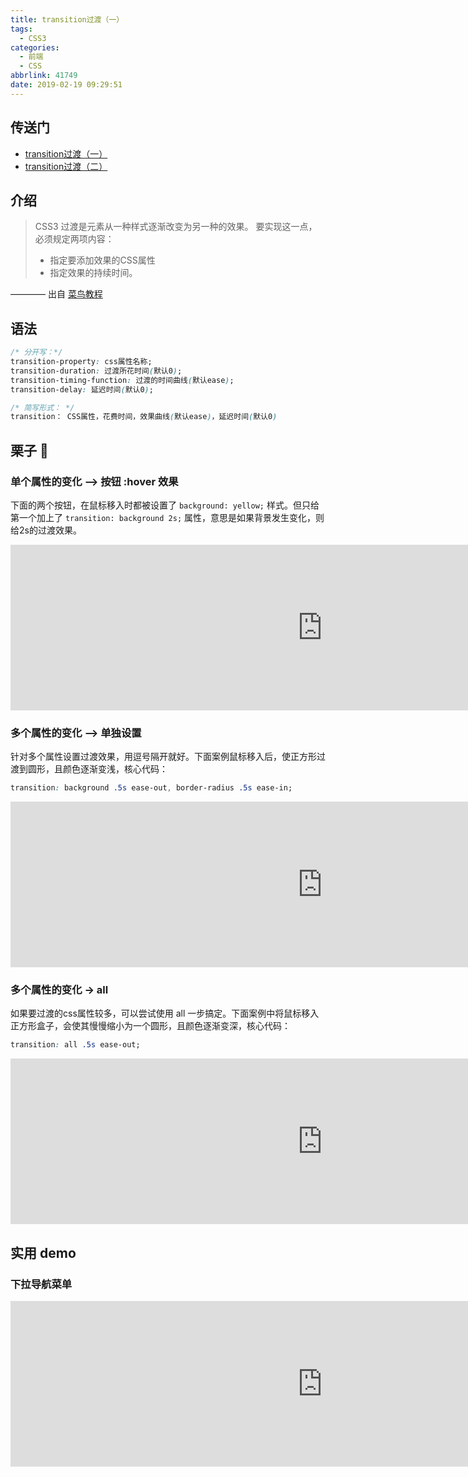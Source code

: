 ```yaml
---
title: transition过渡（一）
tags:
  - CSS3
categories:
  - 前端
  - CSS
abbrlink: 41749
date: 2019-02-19 09:29:51
---
```


## 传送门

- [transition过渡（一）](https://evestorm.github.io/posts/24967/)
- [transition过渡（二）](https://evestorm.github.io/posts/13167/)

## 介绍

> CSS3 过渡是元素从一种样式逐渐改变为另一种的效果。
> 要实现这一点，必须规定两项内容：
>
> - 指定要添加效果的CSS属性
> - 指定效果的持续时间。

———— 出自 [菜鸟教程](http://www.runoob.com/css3/css3-transitions.html)

<!-- more -->

## 语法

```css
/* 分开写：*/
transition-property: css属性名称;
transition-duration: 过渡所花时间(默认0);
transition-timing-function: 过渡的时间曲线(默认ease);
transition-delay: 延迟时间(默认0);

/* 简写形式： */
transition： CSS属性，花费时间，效果曲线(默认ease)，延迟时间(默认0)
```

## 栗子 🌰

### 单个属性的变化 —> 按钮 :hover 效果

下面的两个按钮，在鼠标移入时都被设置了 `background: yellow;` 样式。但只给第一个加上了 `transition: background 2s;` 属性，意思是如果背景发生变化，则给2s的过渡效果。

<iframe height="265" scrolling="no" title="XGvqMB" src="https://codepen.io/JingW/embed/XGvqMB/?height=265&amp;theme-id=0&amp;default-tab=css,result" frameborder="no" allowtransparency="true" allowfullscreen="true" style="width: 997.594px;"></iframe>

### 多个属性的变化 —> 单独设置

针对多个属性设置过渡效果，用逗号隔开就好。下面案例鼠标移入后，使正方形过渡到圆形，且颜色逐渐变浅，核心代码：

```css
transition: background .5s ease-out, border-radius .5s ease-in;
```



<iframe height="265" scrolling="no" title="transition-多属性" src="https://codepen.io/JingW/embed/dLyWKM/?height=265&amp;theme-id=0&amp;default-tab=css,result" frameborder="no" allowtransparency="true" allowfullscreen="true" style="width: 997.594px;"></iframe>

### 多个属性的变化 -> all

如果要过渡的css属性较多，可以尝试使用 all 一步搞定。下面案例中将鼠标移入正方形盒子，会使其慢慢缩小为一个圆形，且颜色逐渐变深，核心代码：

```css
transition: all .5s ease-out;
```



<iframe height="265" scrolling="no" title="transition-多属性-all" src="https://codepen.io/JingW/embed/GLRmXm/?height=265&amp;theme-id=0&amp;default-tab=css,result" frameborder="no" allowtransparency="true" allowfullscreen="true" style="width: 997.594px;"></iframe>

## 实用 demo

### 下拉导航菜单

<iframe height="265" scrolling="no" title="transition-下拉导航" src="https://codepen.io/JingW/embed/MxNXex/?height=265&amp;theme-id=0&amp;default-tab=result" frameborder="no" allowtransparency="true" allowfullscreen="true" style="width: 997.594px;"></iframe>
